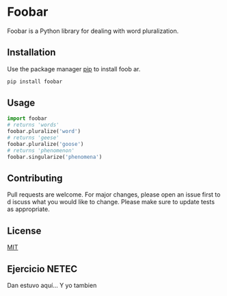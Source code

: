 # Foobar
Foobar is a Python library for dealing with word pluralization.
## Installation
Use the package manager [pip](https://pip.pypa.io/en/stable/) to install foob
ar.
```bash
pip install foobar
```
## Usage
```python
import foobar
# returns 'words'
foobar.pluralize('word')
# returns 'geese'
foobar.pluralize('goose')
# returns 'phenomenon'
foobar.singularize('phenomena')
```
## Contributing
Pull requests are welcome. For major changes, please open an issue first to d
iscuss what you would like to change.
Please make sure to update tests as appropriate.
## License
[MIT](https://choosealicense.com/licenses/mit/)

## Ejercicio NETEC

Dan estuvo aquí... 
Y yo tambien

